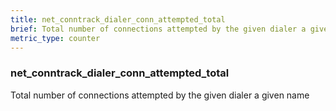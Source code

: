 ```yaml
---
title: net_conntrack_dialer_conn_attempted_total
brief: Total number of connections attempted by the given dialer a given name
metric_type: counter
---
```

### net_conntrack_dialer_conn_attempted_total

Total number of connections attempted by the given dialer a given name